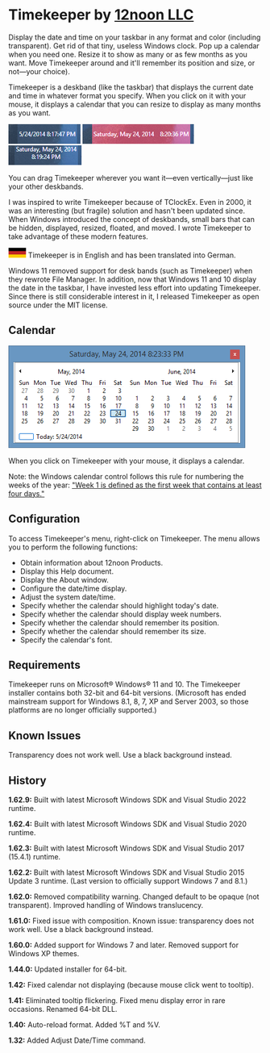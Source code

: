 # Timekeeper by [12noon LLC](https://12noon.com/)

Display the date and time on your taskbar in any format and color (including transparent).
Get rid of that tiny, useless Windows clock. Pop up a calendar when you need one.
Resize it to show as many or as few months as you want.
Move Timekeeper around and it'll remember its position and size, or not—your choice).

Timekeeper is a deskband (like the taskbar) that displays the current date and
time in whatever format you specify. When you click on it with your mouse,
it displays a calendar that you can resize to display as many months as you want.

![Default](timekeeper.png)
![Multiline Red](tk_multiline_red.png)
![Multiline](tk_multiline.png)

You can drag Timekeeper wherever you want it—even vertically—just like your other deskbands.

I was inspired to write Timekeeper because of TClockEx.
Even in 2000, it was an interesting (but fragile) solution and hasn't been updated since.
When Windows introduced the concept of deskbands, small bars that can be hidden, displayed,
resized, floated, and moved. I wrote Timekeeper to take advantage of these modern features.

![German](de_flag.gif) Timekeeper is in English and has been translated into German.

Windows 11 removed support for desk bands (such as Timekeeper) when they rewrote File Manager.
In addition, now that Windows 11 and 10 display the date in the taskbar, I have invested less
effort into updating Timekeeper. Since there is still considerable interest in it,
I released Timekeeper as open source under the MIT license.

## Calendar

![Calendar](tk_calendar_2x1.png)

When you click on Timekeeper with your mouse, it displays a calendar.

Note: the Windows calendar control follows this rule for numbering the weeks of the year:
["Week 1 is defined as the first week that contains at least four days."](https://learn.microsoft.com/en-us/windows/win32/controls/month-calendar-control-styles)

## Configuration

To access Timekeeper's menu, right-click on Timekeeper. The menu allows you to perform the following functions:

*   Obtain information about 12noon Products.
*   Display this Help document.
*   Display the About window.
*   Configure the date/time display.
*   Adjust the system date/time.
*   Specify whether the calendar should highlight today's date.
*   Specify whether the calendar should display week numbers.
*   Specify whether the calendar should remember its position.
*   Specify whether the calendar should remember its size.
*   Specify the calendar's font.

## Requirements

Timekeeper runs on Microsoft® Windows® 11 and 10.
The Timekeeper installer contains both 32-bit and 64-bit versions.
(Microsoft has ended mainstream support for Windows 8.1, 8, 7, XP
and Server 2003, so those platforms are no longer officially supported.)

## Known Issues

Transparency does not work well. Use a black background instead.

## History

**1.62.9:** Built with latest Microsoft Windows SDK and Visual Studio 2022 runtime.

**1.62.4:** Built with latest Microsoft Windows SDK and Visual Studio 2020 runtime.

**1.62.3:** Built with latest Microsoft Windows SDK and Visual Studio 2017 (15.4.1) runtime.

**1.62.2:** Built with latest Microsoft Windows SDK and Visual Studio 2015 Update 3 runtime. (Last version to officially support Windows 7 and 8.1.)

**1.62.0:** Removed compatibility warning. Changed default to be opaque (not transparent). Improved handling of Windows translucency.

**1.61.0:** Fixed issue with composition. Known issue: transparency does not work well. Use a black background instead.

**1.60.0:** Added support for Windows 7 and later. Removed support for Windows XP themes.

**1.44.0:** Updated installer for 64-bit.

**1.42:** Fixed calendar not displaying (because mouse click went to tooltip).

**1.41:** Eliminated tooltip flickering. Fixed menu display error in rare occasions. Renamed 64-bit DLL.

**1.40:** Auto-reload format. Added %T and %V.

**1.32:** Added Adjust Date/Time command.
